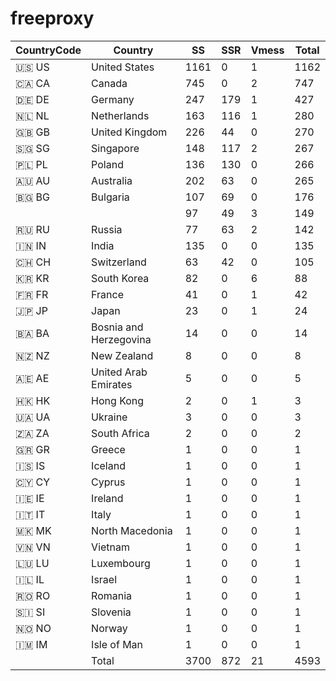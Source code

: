 # freeproxy

|CountryCode|Country|SS|SSR|Vmess|Total|
|  ----  | ----  |  ----  | ----  |  ----  | ----  |
|🇺🇸 US|United States|1161|0|1|1162|
|🇨🇦 CA|Canada|745|0|2|747|
|🇩🇪 DE|Germany|247|179|1|427|
|🇳🇱 NL|Netherlands|163|116|1|280|
|🇬🇧 GB|United Kingdom|226|44|0|270|
|🇸🇬 SG|Singapore|148|117|2|267|
|🇵🇱 PL|Poland|136|130|0|266|
|🇦🇺 AU|Australia|202|63|0|265|
|🇧🇬 BG|Bulgaria|107|69|0|176|
| ||97|49|3|149|
|🇷🇺 RU|Russia|77|63|2|142|
|🇮🇳 IN|India|135|0|0|135|
|🇨🇭 CH|Switzerland|63|42|0|105|
|🇰🇷 KR|South Korea|82|0|6|88|
|🇫🇷 FR|France|41|0|1|42|
|🇯🇵 JP|Japan|23|0|1|24|
|🇧🇦 BA|Bosnia and Herzegovina|14|0|0|14|
|🇳🇿 NZ|New Zealand|8|0|0|8|
|🇦🇪 AE|United Arab Emirates|5|0|0|5|
|🇭🇰 HK|Hong Kong|2|0|1|3|
|🇺🇦 UA|Ukraine|3|0|0|3|
|🇿🇦 ZA|South Africa|2|0|0|2|
|🇬🇷 GR|Greece|1|0|0|1|
|🇮🇸 IS|Iceland|1|0|0|1|
|🇨🇾 CY|Cyprus|1|0|0|1|
|🇮🇪 IE|Ireland|1|0|0|1|
|🇮🇹 IT|Italy|1|0|0|1|
|🇲🇰 MK|North Macedonia|1|0|0|1|
|🇻🇳 VN|Vietnam|1|0|0|1|
|🇱🇺 LU|Luxembourg|1|0|0|1|
|🇮🇱 IL|Israel|1|0|0|1|
|🇷🇴 RO|Romania|1|0|0|1|
|🇸🇮 SI|Slovenia|1|0|0|1|
|🇳🇴 NO|Norway|1|0|0|1|
|🇮🇲 IM|Isle of Man|1|0|0|1|
||Total|3700|872|21|4593|
